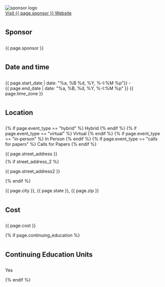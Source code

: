 <style>
  h2{
    line-height: 3rem;
  }
  .usa-tag{
    width: fit-content;
  }
</style>
<div class="event-sponsor-logo">
  <div><img src="{{ page.logo.url }}" alt="sponsor logo"></div>
  <div><a href="#" class="usa-button secondary__button" style="width: 100%;">Visit {{ page.sponsor }} Website</a></div>
</div>

<div class="event-sponsor">
  <h2>Sponsor</h2>
  <p>{{ page.sponsor }}</p>
</div>

<div class="event-date">
  <h2>Date and time</h2>
  <div>{{ page.start_date | date: "%a, %B %d, %Y, %-I:%M %p"}} - </div>
  <div>{{ page.end_date | date: "%a, %B, %d, %Y, %-I:%M %p" }} <span class="timezone">{{ page.time_zone }}</span></div>
</div>

<div class="event-address">
  <h2>Location</h2>
  <div class="usa-tag">
  {% if page.event_type == "hybrid" %}
      <i class="fa-light fa-compass"></i> Hybrid
  {% endif %}
  {% if page.event_type == "virtual" %}
      <i class="fa-light fa-video"></i> Virtual
  {% endif %}
  {% if page.event_type == "in-person" %}
      <i class="fa-light fa-location-dot"></i> In Person
  {% endif %}
  {% if page.event_type == "calls for papers" %}
      <i class="fa-kit fa-campaign"></i> Calls for Papers
  {% endif %}
  
  
  
  </div> 
  <p style="margin-bottom: 0.5rem;">{{ page.street_address }}</p>
  {% if street_address_2 %}
    <p>{{ page.street_address2 }}</p>
  {% endif %}
  <p>{{ page.city }}, {{ page.state }}, {{ page.zip }}</p>
</div>

<div class="event-cost">
  <h2>Cost</h2>
  <p> {{ page.cost }}</p>
</div>

{% if page.continuing_education %}
<div class="event-education">
  <h2>Continuing Education Units</h2>
  <p> Yes</p>
</div>
{% endif %}

